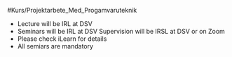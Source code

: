 #Kurs/Projektarbete_Med_Progamvaruteknik 

- Lecture will be IRL at DSV
- Seminars will be IRL at DSV Supervision will be IRSL at DSV or on Zoom
- Please check iLearn for details
- All semiars are mandatory